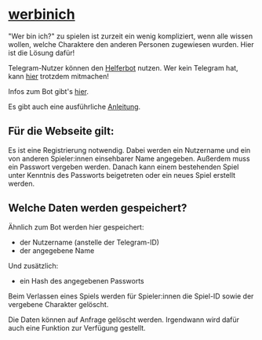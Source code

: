 # [werbinich](https://werbinich.xyz)

"Wer bin ich?" zu spielen ist zurzeit ein wenig kompliziert, wenn alle wissen wollen, welche Charaktere den anderen Personen zugewiesen wurden.
Hier ist die Lösung dafür!

Telegram-Nutzer können den [Helferbot](https://t.me/wer_bin_ich_gamebot) nutzen.
Wer kein Telegram hat, kann [hier](https://werbinich.peter-pauly.eu) trotzdem mitmachen!

Infos zum Bot gibt's [hier](https://paulypeter.github.io/werbinichbot/).

Es gibt auch eine ausführliche [Anleitung](https://paulypeter.github.io/werbinichbot/docs/manual.html).

## Für die Webseite gilt:

Es ist eine Registrierung notwendig.
Dabei werden ein Nutzername und ein von anderen Spieler:innen einsehbarer Name angegeben.
Außerdem muss ein Passwort vergeben werden.
Danach kann einem bestehenden Spiel unter Kenntnis des Passworts beigetreten oder ein neues Spiel erstellt werden.

## Welche Daten werden gespeichert?

Ähnlich zum Bot werden hier gespeichert:
- der Nutzername (anstelle der Telegram-ID)
- der angegebene Name

Und zusätzlich:
- ein Hash des angegebenen Passworts

Beim Verlassen eines Spiels werden für Spieler:innen die Spiel-ID sowie der vergebene Charakter gelöscht.

Die Daten können auf Anfrage gelöscht werden. Irgendwann wird dafür auch eine Funktion zur Verfügung gestellt.
